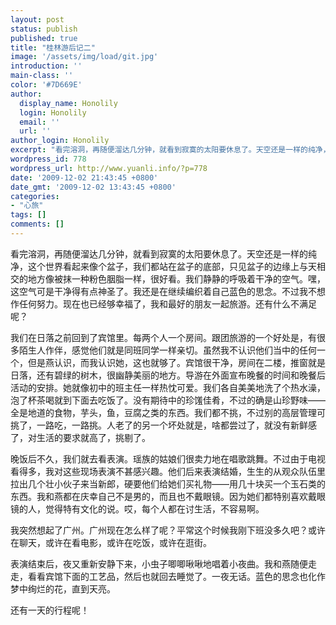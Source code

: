 ```yaml
---
layout: post
status: publish
published: true
title: "桂林游后记二"
image: '/assets/img/load/git.jpg'
introduction: ''
main-class: ''
color: '#7D669E'
author:
  display_name: Honolily
  login: Honolily
  email: ''
  url: ''
author_login: Honolily
excerpt: "看完溶洞，再随便溜达几分钟，就看到寂寞的太阳要休息了。天空还是一样的纯净，这个世界看起来像个盆子，我们都站在盆子的底部，只见盆子的边缘上与天相交的地方像被抹一种粉色胭脂一样，很好看。我们静静的呼吸着干净的空气。嘿，这空气可是干净得有点神圣了。我还是在继续编织着自己蓝色的思念。不过我不想作任何努力。现在也已经够幸福了，我和最好的朋友一起旅游。还有什么不满足呢？"
wordpress_id: 778
wordpress_url: http://www.yuanli.info/?p=778
date: '2009-12-02 21:43:45 +0800'
date_gmt: '2009-12-02 13:43:45 +0800'
categories:
- "心旅"
tags: []
comments: []
---
```

<p>看完溶洞，再随便溜达几分钟，就看到寂寞的太阳要休息了。天空还是一样的纯净，这个世界看起来像个盆子，我们都站在盆子的底部，只见盆子的边缘上与天相交的地方像被抹一种粉色胭脂一样，很好看。我们静静的呼吸着干净的空气。嘿，这空气可是干净得有点神圣了。我还是在继续编织着自己蓝色的思念。不过我不想作任何努力。现在也已经够幸福了，我和最好的朋友一起旅游。还有什么不满足呢？<a id="more"></a><a id="more-778"></a></p>
<p>我们在日落之前回到了宾馆里。每两个人一个房间。跟团旅游的一个好处是，有很多陌生人作伴，感觉他们就是同班同学一样亲切。虽然我不认识他们当中的任何一个，但是燕认识，而我认识她，这也就够了。宾馆很干净，房间在二楼，推窗就是日落，还有碧绿的树木，很幽静美丽的地方。导游在外面宣布晚餐的时间和晚餐后活动的安排。她就像初中的班主任一样热忱可爱。我们各自美美地洗了个热水澡，泡了杯茶喝就到下面去吃饭了。没有期待中的珍馐佳肴，不过的确是山珍野味&mdash;&mdash;全是地道的食物，芋头，鱼，豆腐之类的东西。我们都不挑，不过别的高层管理可挑了，一路吃，一路挑。人老了的另一个坏处就是，啥都尝过了，就没有新鲜感了，对生活的要求就高了，挑剔了。</p>
<p>晚饭后不久，我们就去看表演。瑶族的姑娘们很卖力地在唱歌跳舞。不过由于电视看得多，我对这些现场表演不甚感兴趣。他们后来表演结婚，生生的从观众队伍里拉出几个壮小伙子来当新郎，硬要他们给她们买礼物&mdash;&mdash;用几十块买一个玉石类的东西。我和燕都在庆幸自己不是男的，而且也不戴眼镜。因为她们都特别喜欢戴眼镜的人，觉得特有文化的说。哎，每个人都在讨生活，不容易啊。</p>
<p>我突然想起了广州。广州现在怎么样了呢？平常这个时候我刚下班没多久吧？或许在聊天，或许在看电影，或许在吃饭，或许在逛街。</p>
<p>表演结束后，夜又重新安静下来，小虫子唧唧啾啾地唱着小夜曲。我和燕随便走走，看看宾馆下面的工艺品，然后也就回去睡觉了。一夜无话。蓝色的思念也化作梦中绚烂的花，直到天亮。</p>
<p>还有一天的行程呢！</p>
